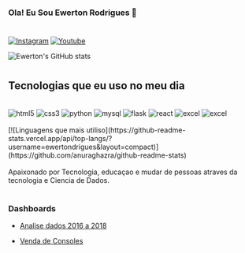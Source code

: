 
### Ola! Eu Sou Ewerton Rodrigues 👋
#
[![Instagram](https://img.shields.io/badge/Instagram-E4405F?style=for-the-badge&logo=instagram&logoColor=white)](https://www.instagram.com/ewertonrrodrigues/)
[![Youtube](https://img.shields.io/badge/YouTube-FF0000?style=for-the-badge&logo=youtube&logoColor=white)](https://www.youtube.com/channel/UCDNcyFeruKlLGrIYykVU_iw)

![Ewerton's GitHub stats](https://github-readme-stats.vercel.app/api?username=ewertondrigues&show_icons=true&theme=dracula)

#
## Tecnologias que eu uso no meu dia

<div style='display: inline_block'></br>
<img  aling='center' alt='html5' src="https://img.shields.io/badge/HTML5-E34F26?style=for-the-badge&logo=html5&logoColor=white">
<img  aling='center' alt='css3' src="https://img.shields.io/badge/CSS3-1572B6?style=for-the-badge&logo=css3&logoColor=white">
<img  aling='center' alt='python' src="https://img.shields.io/badge/Python-14354C?style=for-the-badge&logo=python&logoColor=white">
<img  aling='center' alt='mysql' src="https://img.shields.io/badge/MySQL-005C84?style=for-the-badge&logo=mysql&logoColor=white">
<img  aling='center' alt='flask' src="https://img.shields.io/badge/Flask-000000?style=for-the-badge&logo=flask&logoColor=white">
<img  aling='center' alt='react' src="https://img.shields.io/badge/React-20232A?style=for-the-badge&logo=react&logoColor=61DAFB">
<img  aling='center' alt='excel' src="https://img.shields.io/badge/Microsoft_Excel-217346?style=for-the-badge&logo=microsoft-excel&logoColor=white">
<img  aling='center' alt='excel' src="https://img.shields.io/badge/JavaScript-F7DF1E?style=for-the-badge&logo=javascript&logoColor=black">
</br>
</br>
[![Linguagens que mais utiliso](https://github-readme-stats.vercel.app/api/top-langs/?username=ewertondrigues&layout=compact)](https://github.com/anuraghazra/github-readme-stats)

</div></br>
Apaixonado por Tecnologia, educaçao e mudar de pessoas atraves da tecnologia e Ciencia de Dados.
</br>

#

### Dashboards
-  [Analise dados 2016 a 2018](https://github.com/ewertondrigues/faturamento_2016_2018/blob/main/img%20faturamento%202016%202018.PNG)

-  [Venda de Consoles ](https://github.com/ewertondrigues/venda_console_no_mundo/blob/main/img%20venda%20de%20consoles.PNG)
